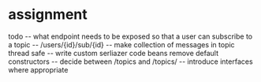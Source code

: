 # assignment

todo
-- what endpoint needs to be exposed so that a user can subscribe to a topic
-- /users/{id}/sub/{id}
-- make collection of messages in topic thread safe
-- write custom serliazer code beans remove default constructors
-- decide between /topics and /topics/
-- introduce interfaces where appropriate